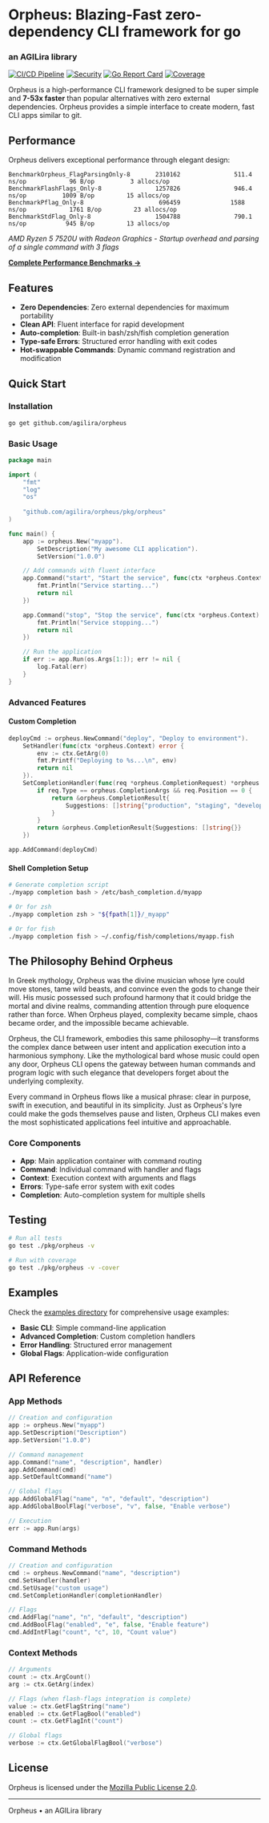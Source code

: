 # Orpheus: Blazing-Fast zero-dependency CLI framework for go
### an AGILira library

[![CI/CD Pipeline](https://github.com/agilira/orpheus/actions/workflows/ci.yml/badge.svg)](https://github.com/agilira/orpheus/actions/workflows/ci.yml)
[![Security](https://img.shields.io/badge/security-gosec-brightgreen.svg)](https://github.com/agilira/orpheus/actions/workflows/ci.yml)
[![Go Report Card](https://goreportcard.com/badge/github.com/agilira/orpheus)](https://goreportcard.com/report/github.com/agilira/orpheus)
[![Coverage](https://codecov.io/gh/agilira/orpheus/branch/main/graph/badge.svg)](https://codecov.io/gh/agilira/orpheus)

Orpheus is a high-performance CLI framework designed to be super simple and **7-53x faster** than popular alternatives with zero external dependencies. Orpheus provides a simple interface to create modern, fast CLI apps similar to git.

## Performance

Orpheus delivers exceptional performance through elegant design:
```
BenchmarkOrpheus_FlagParsingOnly-8       2310162               511.4 ns/op            96 B/op          3 allocs/op
BenchmarkFlashFlags_Only-8               1257826               946.4 ns/op          1009 B/op         15 allocs/op
BenchmarkPflag_Only-8                     696459              1588 ns/op            1761 B/op         23 allocs/op
BenchmarkStdFlag_Only-8                  1504788               790.1 ns/op           945 B/op         13 allocs/op
```
*AMD Ryzen 5 7520U with Radeon Graphics - Startup overhead and parsing of a single command with 3 flags*

**[Complete Performance Benchmarks →](./benchmarks/benchmark_test.go)**

## Features

- **Zero Dependencies**: Zero external dependencies for maximum portability
- **Clean API**: Fluent interface for rapid development
- **Auto-completion**: Built-in bash/zsh/fish completion generation
- **Type-safe Errors**: Structured error handling with exit codes
- **Hot-swappable Commands**: Dynamic command registration and modification

## Quick Start

### Installation

```bash
go get github.com/agilira/orpheus
```

### Basic Usage

```go
package main

import (
    "fmt"
    "log"
    "os"
    
    "github.com/agilira/orpheus/pkg/orpheus"
)

func main() {
    app := orpheus.New("myapp").
        SetDescription("My awesome CLI application").
        SetVersion("1.0.0")

    // Add commands with fluent interface
    app.Command("start", "Start the service", func(ctx *orpheus.Context) error {
        fmt.Println("Service starting...")
        return nil
    })

    app.Command("stop", "Stop the service", func(ctx *orpheus.Context) error {
        fmt.Println("Service stopping...")
        return nil
    })

    // Run the application
    if err := app.Run(os.Args[1:]); err != nil {
        log.Fatal(err)
    }
}
```

### Advanced Features

#### Custom Completion

```go
deployCmd := orpheus.NewCommand("deploy", "Deploy to environment").
    SetHandler(func(ctx *orpheus.Context) error {
        env := ctx.GetArg(0)
        fmt.Printf("Deploying to %s...\n", env)
        return nil
    }).
    SetCompletionHandler(func(req *orpheus.CompletionRequest) *orpheus.CompletionResult {
        if req.Type == orpheus.CompletionArgs && req.Position == 0 {
            return &orpheus.CompletionResult{
                Suggestions: []string{"production", "staging", "development"},
            }
        }
        return &orpheus.CompletionResult{Suggestions: []string{}}
    })

app.AddCommand(deployCmd)
```

#### Shell Completion Setup

```bash
# Generate completion script
./myapp completion bash > /etc/bash_completion.d/myapp

# Or for zsh
./myapp completion zsh > "${fpath[1]}/_myapp"

# Or for fish
./myapp completion fish > ~/.config/fish/completions/myapp.fish
```

## The Philosophy Behind Orpheus

In Greek mythology, Orpheus was the divine musician whose lyre could move stones, tame wild beasts, and convince even the gods to change their will. His music possessed such profound harmony that it could bridge the mortal and divine realms, commanding attention through pure eloquence rather than force. When Orpheus played, complexity became simple, chaos became order, and the impossible became achievable.

Orpheus, the CLI framework, embodies this same philosophy—it transforms the complex dance between user intent and application execution into a harmonious symphony. Like the mythological bard whose music could open any door, Orpheus CLI opens the gateway between human commands and program logic with such elegance that developers forget about the underlying complexity.

Every command in Orpheus flows like a musical phrase: clear in purpose, swift in execution, and beautiful in its simplicity. Just as Orpheus's lyre could make the gods themselves pause and listen, Orpheus CLI makes even the most sophisticated applications feel intuitive and approachable.

### Core Components

- **App**: Main application container with command routing
- **Command**: Individual command with handler and flags
- **Context**: Execution context with arguments and flags
- **Errors**: Type-safe error system with exit codes
- **Completion**: Auto-completion system for multiple shells

## Testing

```bash
# Run all tests
go test ./pkg/orpheus -v

# Run with coverage
go test ./pkg/orpheus -v -cover
```

## Examples

Check the [examples directory](./cmd/demo) for comprehensive usage examples:

- **Basic CLI**: Simple command-line application
- **Advanced Completion**: Custom completion handlers
- **Error Handling**: Structured error management
- **Global Flags**: Application-wide configuration

## API Reference

### App Methods

```go
// Creation and configuration
app := orpheus.New("myapp")
app.SetDescription("Description")
app.SetVersion("1.0.0")

// Command management
app.Command("name", "description", handler)
app.AddCommand(cmd)
app.SetDefaultCommand("name")

// Global flags
app.AddGlobalFlag("name", "n", "default", "description")
app.AddGlobalBoolFlag("verbose", "v", false, "Enable verbose")

// Execution
err := app.Run(args)
```

### Command Methods

```go
// Creation and configuration
cmd := orpheus.NewCommand("name", "description")
cmd.SetHandler(handler)
cmd.SetUsage("custom usage")
cmd.SetCompletionHandler(completionHandler)

// Flags
cmd.AddFlag("name", "n", "default", "description")
cmd.AddBoolFlag("enabled", "e", false, "Enable feature")
cmd.AddIntFlag("count", "c", 10, "Count value")
```

### Context Methods

```go
// Arguments
count := ctx.ArgCount()
arg := ctx.GetArg(index)

// Flags (when flash-flags integration is complete)
value := ctx.GetFlagString("name")
enabled := ctx.GetFlagBool("enabled")
count := ctx.GetFlagInt("count")

// Global flags
verbose := ctx.GetGlobalFlagBool("verbose")
```

## License

Orpheus is licensed under the [Mozilla Public License 2.0](./LICENSE.md).

---

Orpheus • an AGILira library
